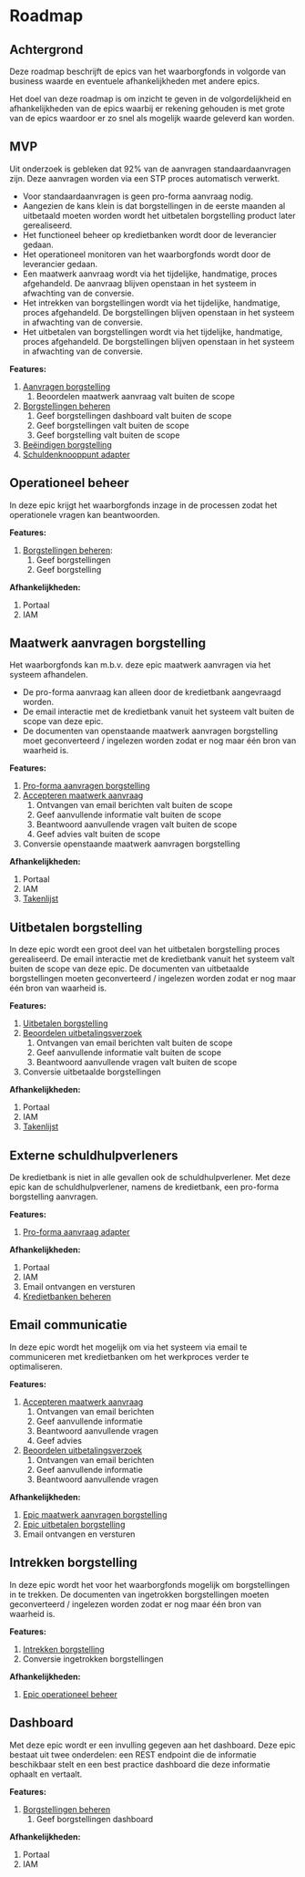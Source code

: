 # Roadmap

## Achtergrond

Deze roadmap beschrijft de epics van het waarborgfonds in volgorde van business waarde en eventuele afhankelijkheden met andere epics.

Het doel van deze roadmap is om inzicht te geven in de volgordelijkheid en afhankelijkheden van de epics waarbij er rekening gehouden is met grote van de epics waardoor er zo snel als mogelijk waarde geleverd kan worden.

## MVP

Uit onderzoek is gebleken dat 92% van de aanvragen standaardaanvragen zijn. Deze aanvragen worden via een STP proces automatisch verwerkt.

* Voor standaardaanvragen is geen pro-forma aanvraag nodig.
* Aangezien de kans klein is dat borgstellingen in de eerste maanden al uitbetaald moeten worden wordt het uitbetalen borgstelling product later gerealiseerd.
* Het functioneel beheer op kredietbanken wordt door de leverancier gedaan.
* Het operationeel monitoren van het waarborgfonds wordt door de leverancier gedaan.
* Een maatwerk aanvraag wordt via het tijdelijke, handmatige, proces afgehandeld. De aanvraag blijven openstaan in het systeem in afwachting van de conversie.
* Het intrekken van borgstellingen wordt via het tijdelijke, handmatige, proces afgehandeld. De borgstellingen blijven openstaan in het systeem in afwachting van de conversie.
* Het uitbetalen van borgstellingen wordt via het tijdelijke, handmatige, proces afgehandeld. De borgstellingen blijven openstaan in het systeem in afwachting van de conversie.

**Features:**

1. [Aanvragen borgstelling]
    1. Beoordelen maatwerk aanvraag valt buiten de scope
1. [Borgstellingen beheren]
    1. Geef borgstellingen dashboard valt buiten de scope
    1. Geef borgstellingen valt buiten de scope
    1. Geef borgstelling valt buiten de scope
1. [Beëindigen borgstelling]
1. [Schuldenknooppunt adapter]

## Operationeel beheer

In deze epic krijgt het waarborgfonds inzage in de processen zodat het operationele vragen kan beantwoorden.

**Features:**

1. [Borgstellingen beheren]:
    1. Geef borgstellingen
    1. Geef borgstelling

**Afhankelijkheden:**

1. Portaal
1. IAM

## Maatwerk aanvragen borgstelling

Het waarborgfonds kan m.b.v. deze epic maatwerk aanvragen via het systeem afhandelen.

* De pro-forma aanvraag kan alleen door de kredietbank aangevraagd worden.
* De email interactie met de kredietbank vanuit het systeem valt buiten de scope van deze epic.
* De documenten van openstaande maatwerk aanvragen borgstelling moet geconverteerd / ingelezen worden zodat er nog maar één bron van waarheid is.

**Features:**

1. [Pro-forma aanvragen borgstelling]
1. [Accepteren maatwerk aanvraag]
    1. Ontvangen van email berichten valt buiten de scope
    1. Geef aanvullende informatie valt buiten de scope
    1. Beantwoord aanvullende vragen valt buiten de scope
    1. Geef advies valt buiten de scope
1. Conversie openstaande maatwerk aanvragen borgstelling

**Afhankelijkheden:**

1. Portaal
1. IAM
1. [Takenlijst]

## Uitbetalen borgstelling

In deze epic wordt een groot deel van het uitbetalen borgstelling proces gerealiseerd.
De email interactie met de kredietbank vanuit het systeem valt buiten de scope van deze epic. De documenten van uitbetaalde borgstellingen moeten geconverteerd / ingelezen worden zodat er nog maar één bron van waarheid is.

**Features:**

1. [Uitbetalen borgstelling]
1. [Beoordelen uitbetalingsverzoek]
    1. Ontvangen van email berichten valt buiten de scope
    1. Geef aanvullende informatie valt buiten de scope
    1. Beantwoord aanvullende vragen valt buiten de scope
1. Conversie uitbetaalde borgstellingen

**Afhankelijkheden:**

1. Portaal
1. IAM
1. [Takenlijst]

## Externe schuldhulpverleners

De kredietbank is niet in alle gevallen ook de schuldhulpverlener. Met deze epic kan de schuldhulpverlener, namens de kredietbank, een pro-forma borgstelling aanvragen.

**Features:**

1. [Pro-forma aanvraag adapter]

**Afhankelijkheden:**

1. Portaal
1. IAM
1. Email ontvangen en versturen
1. [Kredietbanken beheren]

## Email communicatie

In deze epic wordt het mogelijk om via het systeem via email te communiceren met kredietbanken om het werkproces verder te optimaliseren.

**Features:**

1. [Accepteren maatwerk aanvraag]
    1. Ontvangen van email berichten
    1. Geef aanvullende informatie
    1. Beantwoord aanvullende vragen
    1. Geef advies
1. [Beoordelen uitbetalingsverzoek]
    1. Ontvangen van email berichten
    1. Geef aanvullende informatie
    1. Beantwoord aanvullende vragen

**Afhankelijkheden:**

1. [Epic maatwerk aanvragen borgstelling]
1. [Epic uitbetalen borgstelling]
1. Email ontvangen en versturen

## Intrekken borgstelling

In deze epic wordt het voor het waarborgfonds mogelijk om borgstellingen in te trekken. De documenten van ingetrokken borgstellingen moeten geconverteerd / ingelezen worden zodat er nog maar één bron van waarheid is.

**Features:**

1. [Intrekken borgstelling]
1. Conversie ingetrokken borgstellingen

**Afhankelijkheden:**

1. [Epic operationeel beheer]

## Dashboard

Met deze epic wordt er een invulling gegeven aan het dashboard. Deze epic bestaat uit twee onderdelen: een REST endpoint die de informatie beschikbaar stelt en een best practice dashboard die deze informatie ophaalt en vertaalt.

**Features:**

1. [Borgstellingen beheren]
    1. Geef borgstellingen dashboard

**Afhankelijkheden:**

1. Portaal
1. IAM

[pro-forma aanvragen borgstelling]: ../producten/borgstelling/pro-forma-aanvragen-borgstelling/index.md
[aanvragen borgstelling]: ../producten/borgstelling/aanvragen-borgstelling/index.md
[accepteren maatwerk aanvraag]: ../producten/borgstelling/aanvragen-borgstelling/accepteren-maatwerk-aanvraag/index.md
[borgstellingen beheren]: ../producten/borgstelling/borgstellingen-beheren/index.md
[beëindigen borgstelling]: ../producten/borgstelling/beeindigen-borgstelling/index.md
[intrekken borgstelling]: ../producten/borgstelling/intrekken-borgstelling/index.md
[uitbetalen borgstelling]: ../producten/borgstelling/uitbetalen-borgstelling/index.md
[beoordelen uitbetalingsverzoek]: ../producten/borgstelling/uitbetalen-borgstelling/beoordelen-uitbetalingsverzoek/index.md
[borgstellingen beheren]: ../producten/borgstelling/borgstellingen-beheren/index.md
[vul borgstelling aan]: ../producten/borgstelling/borgstellingen-beheren/index.md#vul-borgstelling(en)-aan

[gebeurtenissen documentatie]: ../producten/gebeurtenissen/index.md
[kredietbanken beheren]: ../producten/kredietbanken-beheeren/index.md
[takenlijst]: ../producten/takenlijst/index.md

[schuldenknooppunt adapter]: ../adapters/schuldenknooppunt/index.md
[Pro-forma aanvraag adapter]: ../adapters/pro-forma-aanvraag-adapter/index.md

[Epic operationeel beheer]: #operationeel-beheer
[Epic maatwerk aanvragen borgstelling]: #maatwerk-aanvragen-borgstelling
[Epic uitbetalen borgstelling]: #uitbetalen-borgstelling